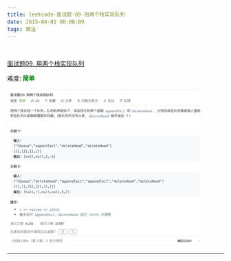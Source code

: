 ```yaml
---
title: leetcode-面试题-09 用两个栈实现队列
date: 2015-04-01 00:00:09
tags: 算法
---
```




<br>




[面试题09. 用两个栈实现队列](https://leetcode-cn.com/problems/yong-liang-ge-zhan-shi-xian-dui-lie-lcof/)

难度:  <font color="green">**简单**</font>


<img src="leetcode-面试题-09-用两个栈实现队列/0.png" width = 90% height = 50% />


<br>

---

<br>

